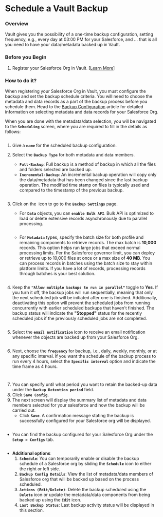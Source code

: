 # Schedule a Vault Backup

### Overview <a href="#overview" id="overview"></a>

Vault gives you the possibility of a one-time backup configuration, setting frequency, e.g., every day at 03:00 PM for your Salesforce, and ... that is all you need to have your data/metadata backed up in Vault.&#x20;

### Before you Begin <a href="#before-you-begin" id="before-you-begin"></a>

1. Register your Salesforce Org in Vault. \[[Learn More](../../configuring-vault/registering-salesforce-org/)]

### How to do it? <a href="#how-to-do-it" id="how-to-do-it"></a>

When registering your Salesforce Org in Vault, you must configure the backup and set the backup schedule criteria. You will need to choose the metadata and data records as a part of the backup process before you schedule them. Head to the [Backup Configuration](../../configuring-vault/registering-salesforce-org/setup-backup-configuration-for-salesforce-org.md) article for detailed information on selecting metadata and data records for your Salesforce Org.

When you are done with the metadata/data selection, you will be navigated to the **`Scheduling`** screen, where you are required to fill in the details as follows:

<figure><img src="../../../../.gitbook/assets/image (4) (1) (1) (1) (1) (1) (1) (1) (1) (1) (1) (1) (1) (1) (1) (1) (1) (1) (1) (1) (1) (1) (1) (1) (1) (1) (1) (1) (1).png" alt=""><figcaption></figcaption></figure>

1. Give a **`name`** for the scheduled backup configuration.
2.  Select the **`Backup Type`** for both metadata and data members.

    * **`Full-Backup`**: Full backup is a method of backup in which all the files and folders selected are backed up.
    * **`Incremental-Backup`**: An incremental backup operation will copy only the data/metadata that has been changed since the last backup operation. The modified time stamp on files is typically used and compared to the timestamp of the previous backup.

    <figure><img src="../../../../.gitbook/assets/image (5) (1) (1) (1) (1) (1) (1) (1) (1) (1) (1) (1) (1) (1) (1) (1) (1) (1) (1) (1) (1) (1) (1) (1) (1) (1) (1) (1) (1) (1).png" alt=""><figcaption></figcaption></figure>
3.  Click on the <img src="../../../../.gitbook/assets/image (70) (1) (1) (1) (1) (1) (1).png" alt="" data-size="line"> icon to go to the **`Backup Settings`** page.

    * For **`Data`** objects, you can **`enable Bulk API`**. Bulk API is optimized to load or delete extensive records asynchronously due to parallel processing.&#x20;

    <figure><img src="../../../../.gitbook/assets/image (6) (1) (1) (1) (1) (1) (1) (1) (1) (1) (1) (1) (1) (1) (1) (1) (1) (1) (1) (1) (1) (1) (1) (1) (1) (1).png" alt=""><figcaption></figcaption></figure>

    * For **`Metadata`** types, specify the batch size for both profile and remaining components to retrieve records. The max batch is **10,000** records. This option helps run large jobs that exceed normal processing limits. Per the Salesforce governor limit, you can deploy or retrieve up to 10,000 files at once or a max size of **40 MB**. You can process records in batches using the batch size to stay within platform limits. If you have a lot of records, processing records through batches is your best solution.

    <figure><img src="../../../../.gitbook/assets/image (7) (1) (1) (1) (1) (1) (1) (1) (1) (1) (1) (1) (1) (1) (1) (1) (1) (1) (1) (1) (1) (1) (1) (1) (1).png" alt=""><figcaption></figcaption></figure>
4. Keep the **`"Allow multiple backups to run in parallel"`** toggle to **Yes**. If you turn it off, the backup jobs will run sequentially, meaning that only the next scheduled job will be initiated after one is finished. Additionally, deactivating this option will prevent the scheduled jobs from running concurrently with earlier scheduled backups that haven't finished. The backup status will indicate the **"Stopped"** status for the recently scheduled jobs if the previously scheduled jobs are not completed.

<figure><img src="../../../../.gitbook/assets/image (8) (1) (1) (1) (1) (1) (1) (1) (1) (1) (1) (1) (1) (1) (1) (1) (1) (1) (1) (1) (1) (1) (1) (1) (1).png" alt=""><figcaption></figcaption></figure>

5. Select the **`email notification`** icon to receive an email notification whenever the objects are backed up from your Salesforce Org.

<figure><img src="../../../../.gitbook/assets/image (9) (1) (1) (1) (1) (1) (1) (1) (1) (1) (1) (1) (1) (1) (1) (1) (1) (1) (1) (1) (1) (1) (1).png" alt=""><figcaption></figcaption></figure>

6. Next, choose the **`frequency`** for backup, i.e., daily, weekly, monthly, or at any specific interval. If you want the schedule of the backup process to run every 4 hours, select the **`Specific interval`** option and indicate the time frame as 4 hours.

<figure><img src="../../../../.gitbook/assets/image (10) (1) (1) (1) (1) (1) (1) (1) (1) (1) (1) (1) (1) (1) (1) (1) (1) (1) (1) (1) (1) (1) (1).png" alt=""><figcaption></figcaption></figure>

<figure><img src="../../../../.gitbook/assets/image (11) (1) (1) (1) (1) (1) (1) (1) (1) (1) (1) (1) (1) (1) (1) (1) (1) (1) (1) (1) (1) (1).png" alt=""><figcaption></figcaption></figure>

7. You can specify until what period you want to retain the backed-up data under the **`Backup Retention period`** field.
8. Click **`Save Config`**.
9. The next screen will display the summary list of metadata and data members selected for your salesforce and how the backup will be carried out.
   * Click **`Save`**. A confirmation message stating the backup is successfully configured for your Salesforce org will be displayed.

<figure><img src="../../../../.gitbook/assets/image (12) (1) (1) (1) (1) (1) (1) (1) (1) (1) (1) (1) (1) (1) (1) (1) (1) (1) (1) (1) (1) (1).png" alt=""><figcaption></figcaption></figure>

* You can find the backup configured for your Salesforce Org under the **`Setup > Configs`** tab.

<figure><img src="../../../../.gitbook/assets/image (13) (1) (1) (1) (1) (1) (1) (1) (1) (1) (1) (1) (1) (1) (1) (1) (1) (1) (1) (1) (1).png" alt=""><figcaption></figcaption></figure>

* **Additional options**:
  1. **`Schedule`**: You can temporarily enable or disable the backup schedule of a Salesforce org by sliding the **`Schedule`** icon to either the right or left side.
  2. **`Backup Config Details`**: View the list of metadata/data members of Salesforce org that will be backed up based on the process scheduled.
  3. **`Actions (Edit/Delete)`**: Delete the backup scheduled using the **`Delete`** icon or update the metadata/data components from being backed up using the **`Edit`** icon.
  4. **`Last Backup Status`**: Last backup activity status will be displayed in this section.
